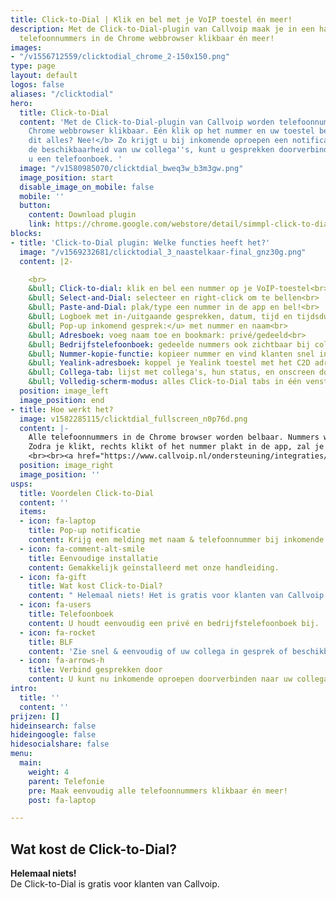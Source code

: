 ```yaml
---
title: Click-to-Dial | Klik en bel met je VoIP toestel én meer!
description: Met de Click-to-Dial-plugin van Callvoip maak je in een handomdraai alle
  telefoonnummers in de Chrome webbrowser klikbaar én meer!
images:
- "/v1556712559/clicktodial_chrome_2-150x150.png"
type: page
layout: default
logos: false
aliases: "/clicktodial"
hero:
  title: Click-to-Dial
  content: 'Met de Click-to-Dial-plugin van Callvoip worden telefoonnummers in de
    Chrome webbrowser klikbaar. Eén klik op het nummer en uw toestel belt uit. <b>Is
    dit alles? Nee!</b> Zo krijgt u bij inkomende oproepen een notificatie, ziet u
    de beschikbaarheid van uw collega''s, kunt u gesprekken doorverbinden en heeft
    u een telefoonboek. '
  image: "/v1580985070/clicktdial_bweq3w_b3m3gw.png"
  image_position: start
  disable_image_on_mobile: false
  mobile: ''
  button:
    content: Download plugin
    link: https://chrome.google.com/webstore/detail/simmpl-click-to-dial/hnjepanannlajhppemgdmcjjpimlhkgm?hl=nl
blocks:
- title: 'Click-to-Dial plugin: Welke functies heeft het?'
  image: "/v1569232681/clicktodial_3_naastelkaar-final_gnz30g.png"
  content: |2-

    <br>
    &bull; Click-to-dial: klik en bel een nummer op je VoIP-toestel<br>
    &bull; Select-and-Dial: selecteer en right-click om te bellen<br>
    &bull; Paste-and-Dial: plak/type een nummer in de app en bel!<br>
    &bull; Logboek met in-/uitgaande gesprekken, datum, tijd en tijdsduur<br>
    &bull; Pop-up inkomend gesprek:</u> met nummer en naam<br>
    &bull; Adresboek: voeg naam toe en bookmark: privé/gedeeld<br>
    &bull; Bedrijfstelefoonboek: gedeelde nummers ook zichtbaar bij collega’s.<br>
    &bull; Nummer-kopie-functie: kopieer nummer en vind klanten snel in je CRM!<br>
    &bull; Yealink-adresboek: koppel je Yealink toestel met het C2D adresboek!<br>
    &bull; Collega-tab: lijst met collega's, hun status, en onscreen doorverbinden<br>
    &bull; Volledig-scherm-modus: alles Click-to-Dial tabs in één venster!<br>
  position: image_left
  image_position: end
- title: Hoe werkt het?
  image: v1582285115/clicktdial_fullscreen_n0p76d.png
  content: |-
    Alle telefoonnummers in de Chrome browser worden belbaar. Nummers worden getoond met een groen hoorntje of je kunt ze rechts-klikken of kopiëren en plakken in de Click to Dial app.
    Zodra je klikt, rechts klikt of het nummer plakt in de app, zal je eigen IP-telefoon direct overgaan. Zodra je de hoorn opneemt zal de telefoon starten met bellen naar het nummer waarop je klikte. Hierdoor hoef je zelf geen telefoonnummers meer in te toetsen: geen fouten, geen bril opzetten, geen tijdverlies: gewoon snel en Simmpl bellen!
    <br><br><a href="https://www.callvoip.nl/ondersteuning/integraties/click-to-dial/" target="_blank" class="button">Handleiding</a>  
  position: image_right
  image_position: ''
usps:
  title: Voordelen Click-to-Dial
  content: ''
  items:
  - icon: fa-laptop
    title: Pop-up notificatie
    content: Krijg een melding met naam & telefoonnummer bij inkomende gesprekken.
  - icon: fa-comment-alt-smile
    title: Eenvoudige installatie
    content: Gemakkelijk geïnstalleerd met onze handleiding.
  - icon: fa-gift
    title: Wat kost Click-to-Dial?
    content: " Helemaal niets! Het is gratis voor klanten van Callvoip."
  - icon: fa-users
    title: Telefoonboek
    content: U houdt eenvoudig een privé en bedrijfstelefoonboek bij.
  - icon: fa-rocket
    title: BLF
    content: 'Zie snel & eenvoudig of uw collega in gesprek of beschikbaar is. '
  - icon: fa-arrows-h
    title: Verbind gesprekken door
    content: U kunt nu inkomende oproepen doorverbinden naar uw collega's.
intro:
  title: ''
  content: ''
prijzen: []
hideinsearch: false
hideingoogle: false
hidesocialshare: false
menu:
  main:
    weight: 4
    parent: Telefonie
    pre: Maak eenvoudig alle telefoonnummers klikbaar én meer!
    post: fa-laptop

---
```

## Wat kost de Click-to-Dial?

**Helemaal niets!**   
De Click-to-Dial is gratis voor klanten van Callvoip.